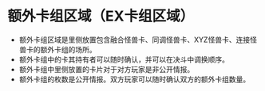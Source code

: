 # 额外卡组区域（EX卡组区域）

* 额外卡组区域是里侧放置包含融合怪兽卡、同调怪兽卡、XYZ怪兽卡、连接怪兽卡的额外卡组的场所。
* 额外卡组中的卡其持有者可以随时确认，并可以在决斗中调换顺序。
* 额外卡组中里侧放置的卡片对于对方玩家是非公开情报。
* 额外卡组的枚数是公开情报。双方玩家可以随时确认双方的额外卡组数量。

